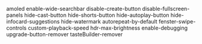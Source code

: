 amoled
enable-wide-searchbar
disable-create-button
disable-fullscreen-panels
hide-cast-button
hide-shorts-button
hide-autoplay-button
hide-infocard-suggestions
hide-watermark
autorepeat-by-default
fenster-swipe-controls
custom-playback-speed
hdr-max-brightness
enable-debugging
upgrade-button-remover
tasteBuilder-remover
